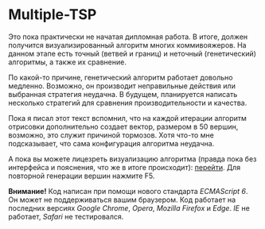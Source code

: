 # Multiple-TSP
Это пока практически не начатая дипломная работа. В итоге, должен получится визуализированный алгоритм многих коммивояжеров.
На данном этапе есть точный (ветвей и границ) и неточный (генетический) алгоритмы, а также их сравнение.

По какой-то причине, генетический алгоритм работает довольно медленно. Возможно, он производит неправильные действия
или выбранная стратегия неудачна. В будущем, планируется написать несколько стратегий для сравнения
производительности и качества.

Пока я писал этот текст вспомнил, что на каждой итерации алгоритм отрисовки дополнительно создает вектор, размером в 50 вершин,
возможно, это служит причиной тормозов. Хотя что-то мне подсказывает, что сама конфигурация алгоритма неудачна.

А пока вы можете лицезреть визуализацию алгоритма (правда пока без интерфейса и пояснения, что же в итоге происходит):
[перейти](https://dmitriy-kiselyov.github.io/Multiple-TSP/). Для повторной генерации вершин нажмите F5.

**Внимание!** Код написан при помощи нового стандарта *ECMAScript 6*. Он может не поддерживаться вашим браузером. Код работает на последних версиях *Google Chrome*, *Opera*, *Mozilla Firefox* и *Edge*. *IE* не работает, *Safari* не тестировался.
